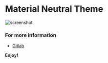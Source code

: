# Material Neutral Theme

![screenshot](https://i.imgur.com/5fN1JKi.png)

### For more information
* [Gitlab](http://code.visualstudio.com/docs/languages/markdown)

**Enjoy!**